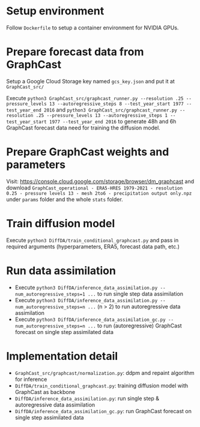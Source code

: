 # Setup environment
Follow `Dockerfile` to setup a container environment for NVIDIA GPUs.

# Prepare forecast data from GraphCast
Setup a Google Cloud Storage key named `gcs_key.json` and put it at `GraphCast_src/`

Execute `python3 GraphCast_src/graphcast_runner.py --resolution .25 --pressure_levels 13 --autoregressive_steps 8 --test_year_start 1977 --test_year_end 2016` and `python3 GraphCast_src/graphcast_runner.py --resolution .25 --pressure_levels 13 --autoregressive_steps 1 --test_year_start 1977 --test_year_end 2016` to generate 48h and 6h GraphCast forecast data need for training the diffusion model.

# Prepare GraphCast weights and parameters
Visit: https://console.cloud.google.com/storage/browser/dm_graphcast and download `GraphCast_operational - ERA5-HRES 1979-2021 - resolution 0.25 - pressure levels 13 - mesh 2to6 - precipitation output only.npz` under `params` folder and the whole `stats` folder.

# Train diffusion model
Execute `python3 DiffDA/train_conditional_graphcast.py` and pass in required arguments (hyperparameters, ERA5, forecast data path, etc.)

# Run data assimilation
- Execute `python3 DiffDA/inference_data_assimilation.py --num_autoregressive_steps=1 ...` to run single step data assimilation
- Execute `python3 DiffDA/inference_data_assimilation.py --num_autoregressive_steps=n ...` (n > 2) to run autoregressive data assimilation
- Execute `python3 DiffDA/inference_data_assimilation_gc.py --num_autoregressive_steps=n ...` to run (autoregressive) GraphCast forecast on single step assimilated data

# Implementation detail
- `GraphCast_src/graphcast/normalization.py`: ddpm and repaint algorithm for inference
- `DiffDA/train_conditional_graphcast.py`: training diffusion model with GraphCast as backbone
- `DiffDA/inference_data_assimilation.py`: run single step & autoregressive data assimilation
- `DiffDA/inference_data_assimilation_gc.py`: run GraphCast forecast on single step assimilated data